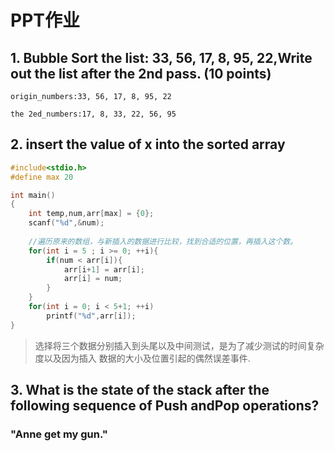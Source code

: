 PPT作业
=
## 1. Bubble Sort the list: 33, 56, 17, 8, 95, 22,Write out the list after the 2nd pass. (10 points) 
```
origin_numbers:33, 56, 17, 8, 95, 22

the 2ed_numbers:17, 8, 33, 22, 56, 95
```
## 2. insert the value of x into the sorted array
```c
#include<stdio.h>
#define max 20

int main()
{
    int temp,num,arr[max] = {0};
    scanf("%d",&num);
    
    //遍历原来的数组，与新插入的数据进行比较，找到合适的位置，再插入这个数。
    for(int i = 5 ; i >= 0; ++i){
        if(num < arr[i]){
            arr[i+1] = arr[i];
            arr[i] = num;
        }
    }
    for(int i = 0; i < 5+1; ++i)
        printf("%d",arr[i]);
}
```

> 选择将三个数据分别插入到头尾以及中间测试，是为了减少测试的时间复杂度以及因为插入
> 数据的大小及位置引起的偶然误差事件.

## 3. What is the state of the stack after the following sequence of Push andPop operations?

### "Anne get my gun."
            
            
        
        
    
